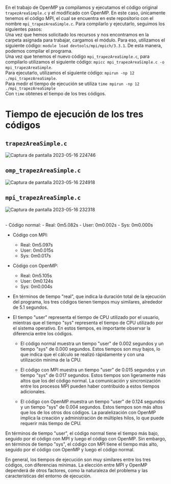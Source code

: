 En el trabajo de OpenMP ya compilamos y ejecutamos el código original `trapezAreaSimple.c` y el modificado con OpenMP. En este caso, únicamente tenemos el código MPI, el cual se encuentra en este repositorio con el nombre `mpi_trapezAreaSimple.c`.
Para compilarlo y ejecutarlo, seguimos los siguientes pasos:</br>
Una vez que hemos solicitado los recursos y nos encontramos en la carpeta asignada para trabajar, cargamos el módulo. Para eso, utilizamos el siguiente código: `module load devtools/mpi/mpich/3.3.1`. De esta manera, podemos compilar el programa.</br>
Una vez que tenemos el nuevo código `mpi_trapezAreaSimple.c`, para compilarlo utilizamos el siguiente código: `mpicc mpi_trapezAreaSimple.c -o mpi_trapezAreaSimple`.</br>
Para ejecutarlo, utilizamos el siguiente código: `mpirun -np 12 ./mpi_trapezAreaSimple`.</br>
Para medir el tiempo de ejecución se utiliza `time mpirun -np 12 ./mpi_trapezAreaSimple`</br>
Con `time` obtenes el tiempo de los tres códigos.
# Tiempo de ejecución de los tres códigos
## `trapezAreaSimple.c`
![Captura de pantalla 2023-05-16 224746](https://github.com/SC3UIS/IntroPP2183076/assets/82180254/2c6642fb-5509-4202-a984-e63fe364f9d2)</br>
## `omp_trapezAreaSimple.c`
![Captura de pantalla 2023-05-16 224918](https://github.com/SC3UIS/IntroPP2183076/assets/82180254/c0078b0b-1c69-46ed-93a4-00c96165717c)</br>
## `mpi_trapezAreaSimple.c`
![Captura de pantalla 2023-05-16 232318](https://github.com/SC3UIS/IntroPP2183076/assets/82180254/8fbeda96-d495-47b1-b6bb-28aeed9de43f)

</br>
- Código normal:
  - Real: 0m5.082s
  - User: 0m0.002s
  - Sys: 0m0.000s

- Código con MPI:
  - Real: 0m5.097s
  - User: 0m0.015s
  - Sys: 0m0.017s

- Código con OpenMP:
  - Real: 0m5.105s
  - User: 0m0.124s
  - Sys: 0m0.004s


- En términos de tiempo "real", que indica la duración total de la ejecución del programa, los tres códigos tienen tiempos muy similares, alrededor de 5.1 segundos.

- El tiempo "user" representa el tiempo de CPU utilizado por el usuario, mientras que el tiempo "sys" representa el tiempo de CPU utilizado por el sistema operativo. En estos tiempos, es importante observar la diferencia entre los códigos.

  - El código normal muestra un tiempo "user" de 0.002 segundos y un tiempo "sys" de 0.000 segundos. Estos tiempos son muy bajos, lo que indica que el cálculo se realizó rápidamente y con una utilización mínima de la CPU.

  - El código con MPI muestra un tiempo "user" de 0.015 segundos y un tiempo "sys" de 0.017 segundos. Estos tiempos son ligeramente más altos que los del código normal. La comunicación y sincronización entre los procesos MPI pueden haber contribuido a estos tiempos adicionales.

  - El código con OpenMP muestra un tiempo "user" de 0.124 segundos y un tiempo "sys" de 0.004 segundos. Estos tiempos son más altos que los de los otros dos códigos. La paralelización con OpenMP implica la creación y administración de múltiples hilos, lo que puede requerir más tiempo de CPU.

En términos de tiempo "user", el código normal tiene el tiempo más bajo, seguido por el código con MPI y luego el código con OpenMP. Sin embargo, en términos de tiempo "sys", el código con MPI tiene el tiempo más alto, seguido por el código con OpenMP y luego el código normal.

En general, los tiempos de ejecución son muy similares entre los tres códigos, con diferencias mínimas. La elección entre MPI y OpenMP dependerá de otros factores, como la naturaleza del problema y las características del entorno de ejecución.
